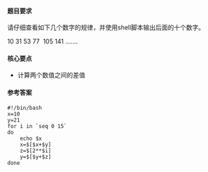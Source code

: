 #### 题目要求
请仔细查看如下几个数字的规律，并使用shell脚本输出后面的十个数字。

10 31 53 77  105 141 …….

#### 核心要点
* 计算两个数值之间的差值

#### 参考答案
```
#!/bin/bash
x=10
y=21
for i in `seq 0 15`
do 
    echo $x
    x=$[$x+$y]
    z=$[2**$i]
    y=$[$y+$z]
done

```

